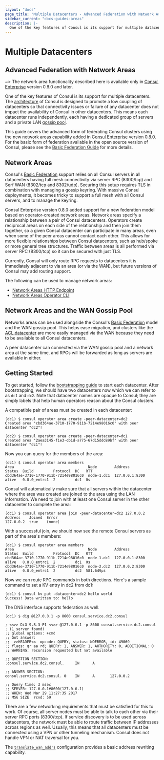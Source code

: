 ```yaml
---
layout: "docs"
page_title: "Multiple Datacenters - Advanced Federation with Network Areas"
sidebar_current: "docs-guides-areas"
description: |-
  One of the key features of Consul is its support for multiple datacenters. The architecture of Consul is designed to promote low coupling of datacenters so that connectivity issues or failure of any datacenter does not impact the availability of Consul in other datacenters. This means each datacenter runs independently, each having a dedicated group of servers and a private LAN gossip pool.
---
```


# Multiple Datacenters
## Advanced Federation with Network Areas

~> The network area functionality described here is available only in
   [Consul Enterprise](https://www.hashicorp.com/consul.html) version 0.8.0 and later.

One of the key features of Consul is its support for multiple datacenters.
The [architecture](/docs/internals/architecture.html) of Consul is designed to
promote a low coupling of datacenters so that connectivity issues or
failure of any datacenter does not impact the availability of Consul in other
datacenters. This means each datacenter runs independently, each having a dedicated
group of servers and a private LAN [gossip pool](/docs/internals/gossip.html).

This guide covers the advanced form of federating Consul clusters using the new
network areas capability added in [Consul Enterprise](https://www.hashicorp.com/consul.html)
version 0.8.0. For the basic form of federation available in the open source version
of Consul, please see the [Basic Federation Guide](/docs/guides/datacenters.html)
for more details.

## Network Areas

Consul's [Basic Federation](/docs/guides/datacenters.html) support relies on all
Consul servers in all datacenters having full mesh connectivity via server RPC
(8300/tcp) and Serf WAN (8302/tcp and 8302/udp). Securing this setup requires TLS
in combination with managing a gossip keyring. With massive Consul deployments, it
becomes tricky to support a full mesh with all Consul servers, and to manage the
keyring.

Consul Enterprise version 0.8.0 added support for a new federation model based on
operator-created network areas. Network areas specify a relationship between a
pair of Consul datacenters. Operators create reciprocal areas on each side of the
relationship and then join them together, so a given Consul datacenter can participate
in many areas, even when some of the peer areas cannot contact each other. This
allows for more flexible relationships between Consul datacenters, such as hub/spoke
or more general tree structures. Traffic between areas is all performed via server
RPC (8300/tcp) so it can be secured with just TLS.

Currently, Consul will only route RPC requests to datacenters it is immediately adjacent
to via an area (or via the WAN), but future versions of Consul may add routing support.

The following can be used to manage network areas:

* [Network Areas HTTP Endpoint](/docs/agent/http/operator.html#network-areas)
* [Network Areas Operator CLI](/docs/commands/operator/area.html)

## Network Areas and the WAN Gossip Pool

Networks areas can be used alongside the Consul's [Basic Federation](/docs/guides/datacenters.html)
model and the WAN gossip pool. This helps ease migration, and clusters like the
[ACL datacenter](/docs/agent/options.html#acl_datacenter) are more easily managed via
the WAN because they need to be available to all Consul datacenters.

A peer datacenter can connected via the WAN gossip pool and a network area at the
same time, and RPCs will be forwarded as long as servers are available in either.

## Getting Started

To get started, follow the [bootstrapping guide](/docs/guides/bootstrapping.html) to
start each datacenter. After bootstrapping, we should have two datacenters now which
we can refer to as `dc1` and `dc2`. Note that datacenter names are opaque to Consul;
they are simply labels that help human operators reason about the Consul clusters.

A compatible pair of areas must be created in each datacenter:

```text
(dc1) $ consul operator area create -peer-datacenter=dc2
Created area "cbd364ae-3710-1770-911b-7214e98016c0" with peer datacenter "dc2"!
```

```text
(dc2) $ consul operator area create -peer-datacenter=dc1
Created area "2aea3145-f1e3-cb1d-a775-67d15ddd89bf" with peer datacenter "dc1"!
```

Now you can query for the members of the area:

```text
(dc1) $ consul operator area members
Area                                  Node        Address         Status  Build         Protocol  DC   RTT
cbd364ae-3710-1770-911b-7214e98016c0  node-1.dc1  127.0.0.1:8300  alive   0.8.0_entrc1  2         dc1  0s
```

Consul will automatically make sure that all servers within the datacenter where
the area was created are joined to the area using the LAN information. We need to
join with at least one Consul server in the other datacenter to complete the area:

```text
(dc1) $ consul operator area join -peer-datacenter=dc2 127.0.0.2
Address    Joined  Error
127.0.0.2  true    (none)
```

With a successful join, we should now see the remote Consul servers as part of the
area's members:

```text
(dc1) $ consul operator area members
Area                                  Node        Address         Status  Build         Protocol  DC   RTT
cbd364ae-3710-1770-911b-7214e98016c0  node-1.dc1  127.0.0.1:8300  alive   0.8.0_entrc1  2         dc1  0s
cbd364ae-3710-1770-911b-7214e98016c0  node-2.dc2  127.0.0.2:8300  alive   0.8.0_entrc1  2         dc2  581.649µs
```

Now we can route RPC commands in both directions. Here's a sample command to set a KV
entry in dc2 from dc1:

```text
(dc1) $ consul kv put -datacenter=dc2 hello world
Success! Data written to: hello
```

The DNS interface supports federation as well:

```text
(dc1) $ dig @127.0.0.1 -p 8600 consul.service.dc2.consul

; <<>> DiG 9.8.3-P1 <<>> @127.0.0.1 -p 8600 consul.service.dc2.consul
; (1 server found)
;; global options: +cmd
;; Got answer:
;; ->>HEADER<<- opcode: QUERY, status: NOERROR, id: 49069
;; flags: qr aa rd; QUERY: 1, ANSWER: 1, AUTHORITY: 0, ADDITIONAL: 0
;; WARNING: recursion requested but not available

;; QUESTION SECTION:
;consul.service.dc2.consul.     IN      A

;; ANSWER SECTION:
consul.service.dc2.consul. 0    IN      A       127.0.0.2

;; Query time: 3 msec
;; SERVER: 127.0.0.1#8600(127.0.0.1)
;; WHEN: Wed Mar 29 11:27:35 2017
;; MSG SIZE  rcvd: 59
```

There are a few networking requirements that must be satisfied for this to
work. Of course, all server nodes must be able to talk to each other via their server
RPC ports (8300/tcp). If service discovery is to be used across datacenters, the
network must be able to route traffic between IP addresses across regions as well.
Usually, this means that all datacenters must be connected using a VPN or other
tunneling mechanism. Consul does not handle VPN or NAT traversal for you.

The [`translate_wan_addrs`](/docs/agent/options.html#translate_wan_addrs) configuration
provides a basic address rewriting capability.

